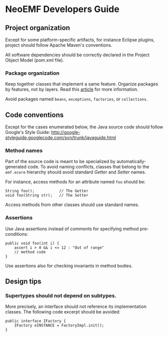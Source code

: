 # NeoEMF Developers Guide
## Project organization
Except for some platform-specific artifacts, for instance Eclipse plugins, project should follow Apache Maven's conventions.

All software dependencies should be correctly declared in the Project Object Model (pom.xml file).

### Package organization
Keep together classes that implement a same feature. 
Organize packages by features, not by layers.
Read this [article](http://www.javapractices.com/topic/TopicAction.do?Id=205) for more information. 

Avoid packages named `beans`, `exceptions`, `factories`, or `collections`.

## Code conventions
Except for the cases enumerated below, the Java source code should follow Google's Style Guide: <http://google-styleguide.googlecode.com/svn/trunk/javaguide.html>

### Method names
Part of the source code is meant to be specialized by automatically-generated code. 
To avoid naming conflicts, classes that belong to the `emf.ecore` hierarchy should avoid standard *Getter* and *Setter* names.

For instance, access methods for an attribute named `foo` should be:

    String foo(); 			// The Getter
    void foo(String str);	// The Setter
    
Access methods from other classes should use standard names.

### Assertions
Use Java assertions instead of comments for specifying method pre-conditions: 

    public void foo(int i) {
    	assert i > 0 && i <= 12 : "Out of range"
    	// method code
    }
Use assertions also for checking invariants in method bodies.

## Design tips
### Supertypes should not depend on subtypes.
More precisely, an interface should not reference its implementation classes. The following code excerpt should be avoided: 

	public interface IFactory {
		IFactory eINSTANCE = FactoryImpl.init();
	}
